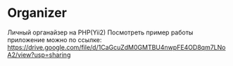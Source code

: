 # Organizer
 Личный органайзер на PHP(Yii2)
Посмотреть пример работы приложение можно по ссылке:
https://drive.google.com/file/d/1CaGcuZdM0GMTBU4nwpFE4OD8qm7LNoA2/view?usp=sharing
